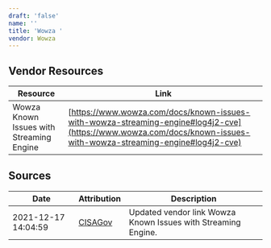 ```yaml
---
draft: 'false'
name: ''
title: 'Wowza '
vendor: Wowza
---
```


## Vendor Resources
| Resource | Link |
| --- | --- |
| Wowza Known Issues with Streaming Engine | [https://www.wowza.com/docs/known-issues-with-wowza-streaming-engine#log4j2-cve](https://www.wowza.com/docs/known-issues-with-wowza-streaming-engine#log4j2-cve) |



## Sources
| Date | Attribution | Description |
| --- | --- | --- |
| 2021-12-17 14:04:59 | [CISAGov](https://raw.githubusercontent.com/cisagov/log4j-affected-db/develop/README.md) | Updated vendor link Wowza Known Issues with Streaming Engine.  |
